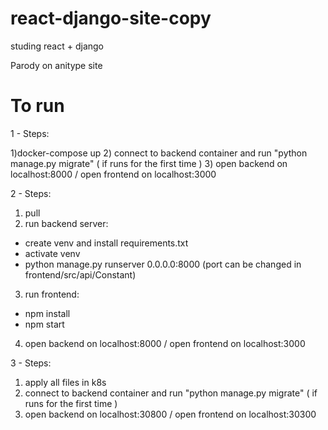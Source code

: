 # react-django-site-copy
studing react + django

Parody on anitype site


# To run

1 - Steps:

1)docker-compose up 
2) connect to backend container and run "python manage.py migrate" ( if runs for the first time )
3) open backend on localhost:8000 / open frontend on localhost:3000


2 - Steps:

1) pull
2) run backend server:
- create venv and install requirements.txt
- activate venv
- python manage.py runserver 0.0.0.0:8000 (port can be changed in frontend/src/api/Constant) 
3) run frontend:
- npm install
- npm start
4) open backend on localhost:8000 / open frontend on localhost:3000


3 - Steps:

1) apply all files in k8s
2) connect to backend container and run "python manage.py migrate" ( if runs for the first time )
3) open backend on localhost:30800 / open frontend on localhost:30300
